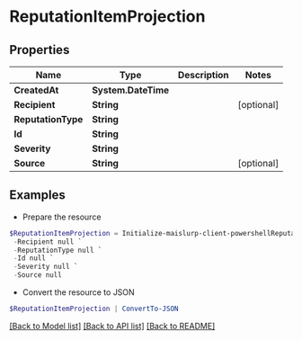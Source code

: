 # ReputationItemProjection
## Properties

Name | Type | Description | Notes
------------ | ------------- | ------------- | -------------
**CreatedAt** | **System.DateTime** |  | 
**Recipient** | **String** |  | [optional] 
**ReputationType** | **String** |  | 
**Id** | **String** |  | 
**Severity** | **String** |  | 
**Source** | **String** |  | [optional] 

## Examples

- Prepare the resource
```powershell
$ReputationItemProjection = Initialize-maislurp-client-powershellReputationItemProjection  -CreatedAt null `
 -Recipient null `
 -ReputationType null `
 -Id null `
 -Severity null `
 -Source null
```

- Convert the resource to JSON
```powershell
$ReputationItemProjection | ConvertTo-JSON
```

[[Back to Model list]](../README#documentation-for-models) [[Back to API list]](../README#documentation-for-api-endpoints) [[Back to README]](../README)

